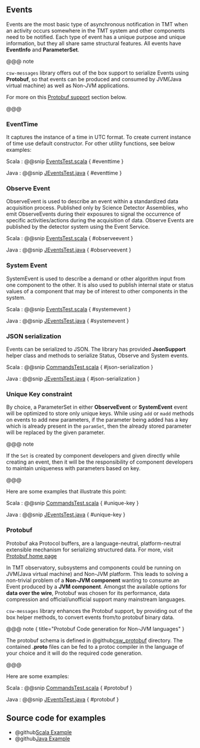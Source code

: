 ## Events

Events are the most basic type of asynchronous notification in TMT when an activity occurs somewhere in the TMT system and other components need to be notified. Each type of event has a unique purpose and unique information, but they all share same structural features. All events have **EventInfo** and **ParameterSet**.

@@@ note

`csw-messages` library offers out of the box support to serialize Events using **Protobuf**, so that events can be produced and consumed by JVM(Java virtual machine) as well as Non-JVM applications.

For more on this [Protobuf support](events.html#protobuf) section below.

@@@

### EventTime
It captures the instance of a time in UTC format. To create current instance of time use default constructor. For other utility functions, see below examples:

Scala
:   @@snip [EventsTest.scala](../../../../examples/src/test/scala/csw/services/messages/EventsTest.scala) { #eventtime }

Java
:   @@snip [JEventsTest.java](../../../../examples/src/test/java/csw/services/messages/JEventsTest.java) { #eventtime }
   
### Observe Event

ObserveEvent is used to describe an event within a standardized data acquisition process. Published only by Science Detector Assemblies, who emit ObserveEvents during their exposures to signal the occurrence of specific activities/actions during the acquisition of data. Observe Events are published by the detector system using the Event Service.

Scala
:   @@snip [EventsTest.scala](../../../../examples/src/test/scala/csw/services/messages/EventsTest.scala) { #observeevent }

Java
:   @@snip [JEventsTest.java](../../../../examples/src/test/java/csw/services/messages/JEventsTest.java) { #observeevent }


### System Event

SystemEvent is used to describe a demand or other algorithm input from one component to the other. It is also used to publish internal state or status values of a component
that may be of interest to other components in the system.

Scala
:   @@snip [EventsTest.scala](../../../../examples/src/test/scala/csw/services/messages/EventsTest.scala) { #systemevent }

Java
:   @@snip [JEventsTest.java](../../../../examples/src/test/java/csw/services/messages/JEventsTest.java) { #systemevent }


### JSON serialization
Events can be serialized to JSON. The library has provided **JsonSupport** helper class and methods to serialize Status, Observe and System events.

Scala
:   @@snip [CommandsTest.scala](../../../../examples/src/test/scala/csw/services/messages/EventsTest.scala) { #json-serialization }

Java
:   @@snip [JEventsTest.java](../../../../examples/src/test/java/csw/services/messages/JEventsTest.java) { #json-serialization }

### Unique Key constraint

By choice, a ParameterSet in either **ObserveEvent** or **SystemEvent** event will be optimized to store only unique keys. 
While using `add` or `madd` methods on events to add new parameters, if the parameter being added has a key which is already present in the `paramSet`,
then the already stored parameter will be replaced by the given parameter. 
 
@@@ note

If the `Set` is created by component developers and given directly while creating an event, then it will be the responsibility of component developers to maintain uniqueness with
parameters based on key.

@@@    

Here are some examples that illustrate this point:

Scala
:   @@snip [CommandsTest.scala](../../../../examples/src/test/scala/csw/services/messages/EventsTest.scala) { #unique-key }

Java
:   @@snip [JEventsTest.java](../../../../examples/src/test/java/csw/services/messages/JEventsTest.java) { #unique-key }

### Protobuf

Protobuf aka Protocol buffers, are a language-neutral, platform-neutral extensible mechanism for serializing structured data. For more, visit [Protobuf home page](https://developers.google.com/protocol-buffers/)

In TMT observatory, subsystems and components could be running on JVM(Java virtual machine) and Non-JVM platform. This leads to solving a non-trivial problem of a **Non-JVM component** wanting to consume an Event produced by a **JVM component**. Amongst the available options for **data over the wire**, Protobuf was chosen for its performance, data compression and official/unofficial support many mainstream languages.      

`csw-messages` library enhances the Protobuf support, by providing out of the box helper methods, to convert events from/to protobuf binary data.

@@@ note { title="Protobuf Code generation for Non-JVM languages" }

The protobuf schema is defined in @github[csw_protobuf](/csw-messages/src/main/protobuf/csw_protobuf/) directory. The contained **.proto** files can be fed to a protoc compiler in the language of your choice and it will do the required code generation. 

@@@

Here are some examples:

Scala
:   @@snip [CommandsTest.scala](../../../../examples/src/test/scala/csw/services/messages/EventsTest.scala) { #protobuf }

Java
:   @@snip [JEventsTest.java](../../../../examples/src/test/java/csw/services/messages/JEventsTest.java) { #protobuf }

## Source code for examples

* @github[Scala Example](/examples/src/test/scala/csw/services/messages/EventsTest.scala)
* @github[Java Example](/examples/src/test/java/csw/services/messages/JEventsTest.java)